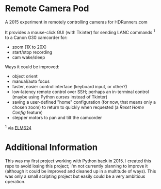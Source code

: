  # Remote Camera Pod
 A 2015 experiment in remotely controlling cameras for HDRunners.com
 
It provides a mouse-click GUI (with Tkinter) for sending LANC commands <sup>1</sup> to a Canon G30 camcorder for:
- zoom (1X to 20X)
- start/stop recording
- cam wake/sleep

 Ways it could be improved:
 * object orient
 * manual/auto focus
 * faster, easier control interface (keyboard input, or other?)
 * low-latency remote control over SSH; perhaps an in-terminal control (maybe using Python *curses* instead of Tkinter)
 * saving a user-defined "home" configuration (for now, that means only a chosen zoom) to return to quickly when requested (a *Reset Home Config* feature)
 * stepper motors to pan and tilt the camcorder
 
 <sup>1</sup> via [ELM624](http://www.appliedlogiceng.com/index_files/Page1389.htm)


# Additional Information

This was my first project working with Python back in 2015. 
I created this repo to avoid losing this project; I'm not currently planning to improve it (although it could be improved and cleaned up in a multitude of ways). This was only a small scripting project but easily could be a very ambitious operation.
